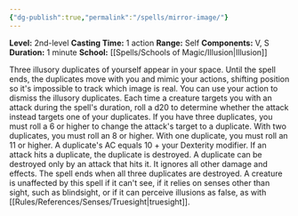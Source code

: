 ```yaml
---
{"dg-publish":true,"permalink":"/spells/mirror-image/"}
---
```


**Level:** 2nd-level
**Casting Time:** 1 action
**Range:** Self
**Components:** V, S
**Duration:** 1 minute
**School:** [[Spells/Schools of Magic/Illusion\|Illusion]]

Three illusory duplicates of yourself appear in your space. Until the spell ends, the duplicates move with you and mimic your actions, shifting position so it's impossible to track which image is real. You can use your action to dismiss the illusory duplicates.
Each time a creature targets you with an attack during the spell's duration, roll a d20 to determine whether the attack instead targets one of your duplicates.
If you have three duplicates, you must roll a 6 or higher to change the attack's target to a duplicate. With two duplicates, you must roll an 8 or higher. With one duplicate, you must roll an 11 or higher.
A duplicate's AC equals 10 + your Dexterity modifier. If an attack hits a duplicate, the duplicate is destroyed. A duplicate can be destroyed only by an attack that hits it. It ignores all other damage and effects. The spell ends when all three duplicates are destroyed.
A creature is unaffected by this spell if it can't see, if it relies on senses other than sight, such as blindsight, or if it can perceive illusions as false, as with [[Rules/References/Senses/Truesight\|truesight]].
